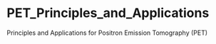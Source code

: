 # PET_Principles_and_Applications
Principles and Applications for Positron Emission Tomography (PET)

